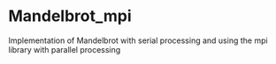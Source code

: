# Mandelbrot_mpi
Implementation of Mandelbrot with serial processing and using the mpi library with parallel processing
